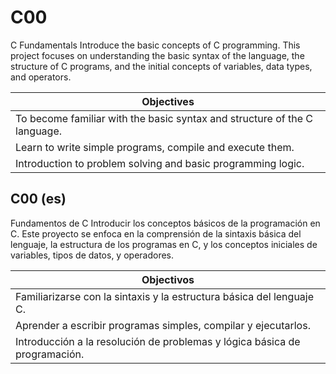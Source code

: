 # C00
C Fundamentals
Introduce the basic concepts of C programming. This project focuses on understanding the basic syntax of the language, the structure of C programs, and the initial concepts of variables, data types, and operators.

|Objectives |
| ------------- |
| To become familiar with the basic syntax and structure of the C language. |
| Learn to write simple programs, compile and execute them. |
| Introduction to problem solving and basic programming logic. |

## C00 (es)
Fundamentos de C
Introducir los conceptos básicos de la programación en C. Este proyecto se enfoca en la comprensión de la sintaxis básica del lenguaje, la estructura de los programas en C, y los conceptos iniciales de variables, tipos de datos, y operadores.

| Objectivos |
| ------------- |
| Familiarizarse con la sintaxis y la estructura básica del lenguaje C. |
| Aprender a escribir programas simples, compilar y ejecutarlos. |
| Introducción a la resolución de problemas y lógica básica de programación. |
